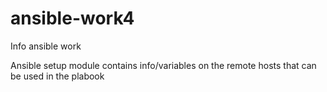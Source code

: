 # ansible-work4
Info ansible work

Ansible setup module contains info/variables on the remote hosts that can be used in the plabook
